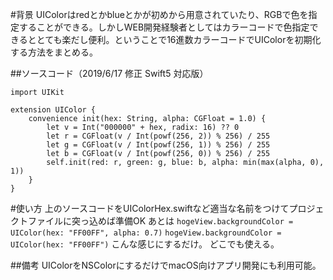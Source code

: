 <!-- title:Swift：UIColorを16進数カラーコードで初期化する -->
#背景
UIColorはredとかblueとかが初めから用意されていたり、RGBで色を指定することができる。しかしWEB開発経験者としてはカラーコードで色指定できるととても楽だし便利。ということで16進数カラーコードでUIColorを初期化する方法をまとめる。

##ソースコード（2019/6/17 修正 Swift5 対応版）
```swift:
import UIKit

extension UIColor {
    convenience init(hex: String, alpha: CGFloat = 1.0) {
        let v = Int("000000" + hex, radix: 16) ?? 0
        let r = CGFloat(v / Int(powf(256, 2)) % 256) / 255
        let g = CGFloat(v / Int(powf(256, 1)) % 256) / 255
        let b = CGFloat(v / Int(powf(256, 0)) % 256) / 255
        self.init(red: r, green: g, blue: b, alpha: min(max(alpha, 0), 1))
    }
}
```

#使い方
上のソースコードをUIColorHex.swiftなど適当な名前をつけてプロジェクトファイルに突っ込めば準備OK
あとは
`hogeView.backgroundColor = UIColor(hex: "FF00FF", alpha: 0.7)`
`hogeView.backgroundColor = UIColor(hex: "FF00FF")`
こんな感じにするだけ。
どこでも使える。

##備考
UIColorをNSColorにするだけでmacOS向けアプリ開発にも利用可能。
